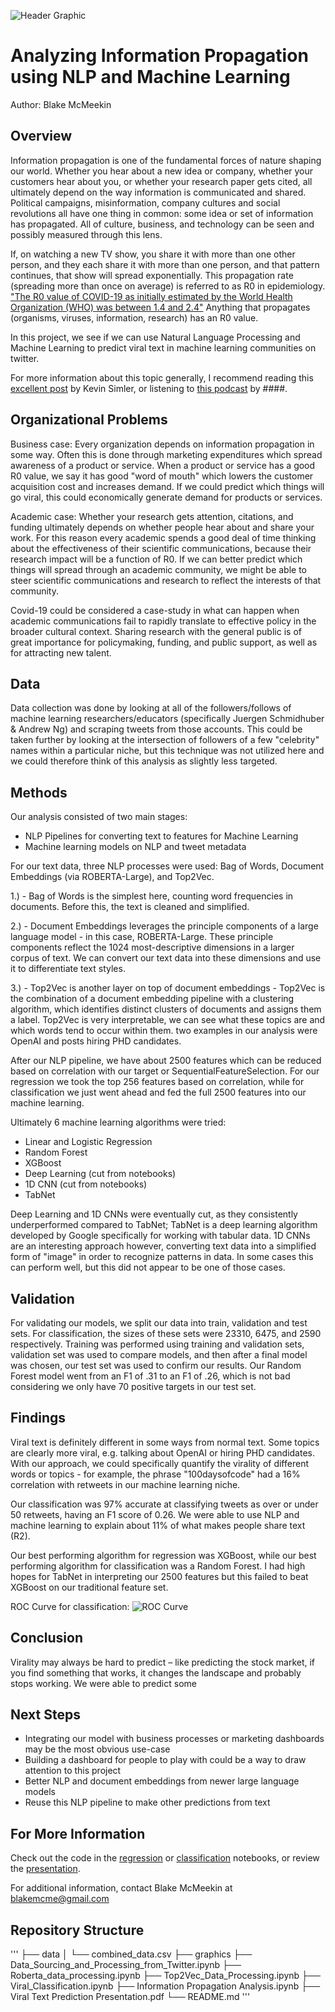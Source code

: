 ![Header Graphic]()
# Analyzing Information Propagation using NLP and Machine Learning
Author: Blake McMeekin

## Overview

Information propagation is one of the fundamental forces of nature shaping our world. Whether you hear about a new idea or company, whether your customers hear about you, or whether your research paper gets cited, all ultimately depend on the way information is communicated and shared. Political campaigns, misinformation, company cultures and social revolutions all have one thing in common: some idea or set of information has propagated. All of culture, business, and technology can be seen and possibly measured through this lens.

If, on watching a new TV show, you share it with more than one other person, and they each share it with more than one person, and that pattern continues, that show will spread exponentially. This propagation rate (spreading more than once on average) is referred to as R0 in epidemiology. ["The R0 value of COVID-19 as initially estimated by the World Health Organization (WHO) was between 1.4 and 2.4"](https://www.ncbi.nlm.nih.gov/pmc/articles/PMC7751056/) Anything that propagates (organisms, viruses, information, research) has an R0 value.

In this project, we see if we can use Natural Language Processing and Machine Learning to predict viral text in machine learning communities on twitter.

For more information about this topic generally, I recommend reading this [excellent post]() by Kevin Simler, or listening to [this podcast]() by ####.

## Organizational Problems

Business case:
Every organization depends on information propagation in some way. Often this is done through marketing expenditures which spread awareness of a product or service. When a product or service has a good R0 value, we say it has good "word of mouth" which lowers the customer acquisition cost and increases demand. If we could predict which things will go viral, this could economically generate demand for products or services.

Academic case:
Whether your research gets attention, citations, and funding ultimately depends on whether people hear about and share your work. For this reason every academic spends a good deal of time thinking about the effectiveness of their scientific communications, because their research impact will be a function of R0. If we can better predict which things will spread through an academic community, we might be able to steer scientific communications and research to reflect the interests of that community.

Covid-19 could be considered a case-study in what can happen when academic communications fail to rapidly translate to effective policy in the broader cultural context. Sharing research with the general public is of great importance for policymaking, funding, and public support, as well as for attracting new talent.

## Data

Data collection was done by looking at all of the followers/follows of machine learning researchers/educators (specifically Juergen Schmidhuber & Andrew Ng) and scraping tweets from those accounts. This could be taken further by looking at the intersection of followers of a few "celebrity" names within a particular niche, but this technique was not utilized here and we could therefore think of this analysis as slightly less targeted.

## Methods

Our analysis consisted of two main stages:
- NLP Pipelines for converting text to features for Machine Learning
- Machine learning models on NLP and tweet metadata

For our text data, three NLP processes were used: Bag of Words, Document Embeddings (via ROBERTA-Large), and Top2Vec. 

1.) - Bag of Words is the simplest here, counting word frequencies in documents. Before this, the text is cleaned and simplified.

2.) - Document Embeddings leverages the principle components of a large language model - in this case, ROBERTA-Large. These principle components reflect the 1024 most-descriptive dimensions in a larger corpus of text. We can convert our text data into these dimensions and use it to differentiate text styles.

3.) - Top2Vec is another layer on top of document embeddings - Top2Vec is the combination of a document embedding pipeline with a clustering algorithm, which identifies distinct clusters of documents and assigns them a label. Top2Vec is very interpretable, we can see what these topics are and which words tend to occur within them. two  examples in our analysis were OpenAI and posts hiring PHD candidates.

After our NLP pipeline, we have about 2500 features which can be reduced based on correlation with our target or SequentialFeatureSelection. For our regression we took the top 256 features based on correlation, while for classification we just went ahead and fed the full 2500 features into our machine learning.

Ultimately 6 machine learning algorithms were tried:
- Linear and Logistic Regression
- Random Forest
- XGBoost
- Deep Learning (cut from notebooks)
- 1D CNN (cut from notebooks)
- TabNet

Deep Learning and 1D CNNs were eventually cut, as they consistently underperformed compared to TabNet; TabNet is a deep learning algorithm developed by Google specifically for working with tabular data. 1D CNNs are an interesting approach however, converting text data into a simplified form of "image" in order to recognize patterns in data. In some cases this can perform well, but this did not appear to be one of those cases.

## Validation

For validating our models, we split our data into train, validation and test sets. For classification, the sizes of these sets were 23310, 6475, and 2590 respectively. Training was performed using training and validation sets, validation set was used to compare models, and then after a final model was chosen, our test set was used to confirm our results. Our Random Forest model went from an F1 of .31 to an F1 of .26, which is not bad considering we only have 70 positive targets in our test set.

## Findings

Viral text is definitely different in some ways from normal text. Some topics are clearly more viral, e.g. talking about OpenAI or hiring PHD candidates. With our approach, we could specifically quantify the virality of different words or topics - for example, the phrase "100daysofcode" had a 16% correlation with retweets in our machine learning niche.

Our classification was 97% accurate at classifying tweets as over or under 50 retweets, having an F1 score of 0.26. We were able to use NLP and machine learning to explain about 11% of what makes people share text (R2).

Our best performing algorithm for regression was XGBoost, while our best performing algorithm for classification was a Random Forest. I had high hopes for TabNet in interpreting our 2500 features but this failed to beat XGBoost on our traditional feature set.

ROC Curve for classification:
![ROC Curve]()

## Conclusion

Virality may always be hard to predict – like predicting the stock market, if you find something that works, it changes the landscape and probably stops working. We were able to predict some

## Next Steps

- Integrating our model with business processes or marketing dashboards may be the most obvious use-case
- Building a dashboard for people to play with could be a way to draw attention to this project
- Better NLP and document embeddings from newer large language models
- Reuse this NLP pipeline to make other predictions from text

## For More Information

Check out the code in the [regression]() or [classification]() notebooks, or review the [presentation]().

For additional information, contact Blake McMeekin at blakemcme@gmail.com

## Repository Structure
'''
├── data
│   └── combined_data.csv
├── graphics
├── Data_Sourcing_and_Processing_from_Twitter.ipynb
├── Roberta_data_processing.ipynb
├── Top2Vec_Data_Processing.ipynb
├── Viral_Classification.ipynb
├── Information Propagation Analysis.ipynb
├── Viral Text Prediction Presentation.pdf
└── README.md
'''
